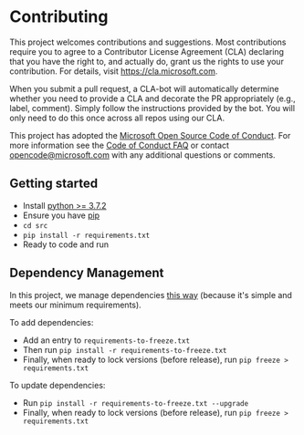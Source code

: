# Contributing

This project welcomes contributions and suggestions.  Most contributions require you to agree to a
Contributor License Agreement (CLA) declaring that you have the right to, and actually do, grant us
the rights to use your contribution. For details, visit https://cla.microsoft.com.

When you submit a pull request, a CLA-bot will automatically determine whether you need to provide
a CLA and decorate the PR appropriately (e.g., label, comment). Simply follow the instructions
provided by the bot. You will only need to do this once across all repos using our CLA.

This project has adopted the [Microsoft Open Source Code of Conduct](https://opensource.microsoft.com/codeofconduct/).
For more information see the [Code of Conduct FAQ](https://opensource.microsoft.com/codeofconduct/faq/) or
contact [opencode@microsoft.com](mailto:opencode@microsoft.com) with any additional questions or comments.

## Getting started

+ Install [python >= 3.7.2](https://www.python.org/downloads/)
+ Ensure you have [pip](https://pip.pypa.io/en/stable/installing/)
+ `cd src`
+ `pip install -r requirements.txt`
+ Ready to code and run

## Dependency Management

In this project, we manage dependencies [this way](https://www.kennethreitz.org/essays/a-better-pip-workflow) (because it's simple and meets our minimum requirements).

To add dependencies:

+ Add an entry to `requirements-to-freeze.txt`
+ Then run `pip install -r requirements-to-freeze.txt`
+ Finally, when ready to lock versions (before release), run `pip freeze > requirements.txt`

To update dependencies:

+ Run `pip install -r requirements-to-freeze.txt --upgrade`
+ Finally, when ready to lock versions (before release), run `pip freeze > requirements.txt`
